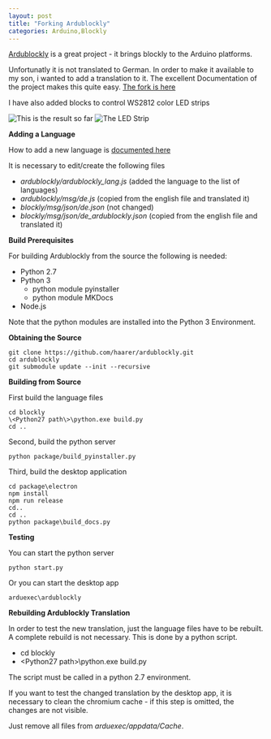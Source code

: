 ```yaml
---
layout: post
title: "Forking Ardublockly"
categories: Arduino,Blockly
---
```


[Ardublockly][1] is a great project - it brings blockly to the Arduino platforms.

Unfortunatly it is not translated to German.  In order to make it available to my son, i wanted to add a translation to it. The excellent Documentation of the project makes this quite easy. [The fork is here][3]

I have also added blocks to control WS2812 color LED strips

![This is the result so far](https://raw.github.com/haarer/haarer.github.io/master/_posts/2018-12-12-Ardublockly.png)
![The LED Strip](https://raw.github.com/haarer/haarer.github.io/master/_posts/2018-12-12-Ledstrip.jpg)

**Adding a Language**

How to add a new language is [documented here][2]


It is necessary to edit/create the following files

    
* *ardublockly/ardublockly_lang.js* (added the language to the list of languages)
* *ardublockly/msg/de.js* (copied from the english file and translated it)
* *blockly/msg/json/de.json* (not changed)
* *blockly/msg/json/de_ardublockly.json* (copied from the english file and translated it)

**Build Prerequisites**

For building Ardublockly from the source the following is needed:
* Python 2.7
* Python 3
  * python module pyinstaller
  * python module MKDocs
* Node.js
  
Note that the python modules are installed into the Python 3 Environment.

**Obtaining the Source**

```
git clone https://github.com/haarer/ardublockly.git
cd ardublockly
git submodule update --init --recursive
```
 
**Building from Source**

First build the language files

```
cd blockly
\<Python27 path\>\python.exe build.py
cd ..
```

Second, build the python server
```
python package/build_pyinstaller.py
```

Third, build the desktop application

```
cd package\electron
npm install
npm run release
cd..
cd ..
python package\build_docs.py
```

**Testing**

You can start the python server

```python start.py```

Or you can start the desktop app

```arduexec\ardublockly```
  
  
**Rebuilding Ardublockly Translation**

In order to test the new translation, just the language files have to  be rebuilt. A complete rebuild is not necessary. This is done by a python script.

* cd blockly
* \<Python27 path\>\python.exe build.py

The script must be called in a python 2.7 environment.

If you want to test the changed translation by the desktop app, it is necessary to clean the chromium cache - if this step is omitted, the changes are not visible.

Just remove all files from *arduexec/appdata/Cache*.


  [1]: https://ardublockly.embeddedlog.com/
  [2]: https://github.com/carlosperate/ardublockly/wiki/Add-New-Language 
  [3]: https://github.com/haarer/ardublockly
